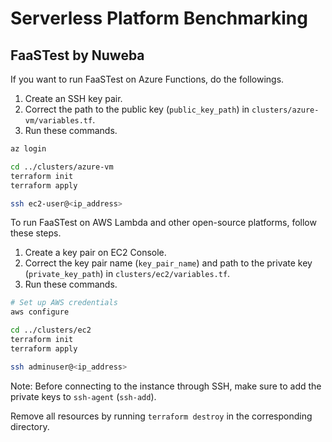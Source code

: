 # Serverless Platform Benchmarking

## FaaSTest by Nuweba

If you want to run FaaSTest on Azure Functions, do the followings.

1. Create an SSH key pair.
2. Correct the path to the public key (`public_key_path`) in `clusters/azure-vm/variables.tf`.
3. Run these commands.

```sh
az login

cd ../clusters/azure-vm
terraform init
terraform apply

ssh ec2-user@<ip_address>
```

To run FaaSTest on AWS Lambda and other open-source platforms, follow these steps.

1. Create a key pair on EC2 Console.
2. Correct the key pair name (`key_pair_name`) and path to the private key (`private_key_path`) in `clusters/ec2/variables.tf`.
3. Run these commands.

```sh
# Set up AWS credentials
aws configure

cd ../clusters/ec2
terraform init
terraform apply

ssh adminuser@<ip_address>
```

Note: Before connecting to the instance through SSH, make sure to add the private keys to `ssh-agent` (`ssh-add`).

Remove all resources by running `terraform destroy` in the corresponding directory.
